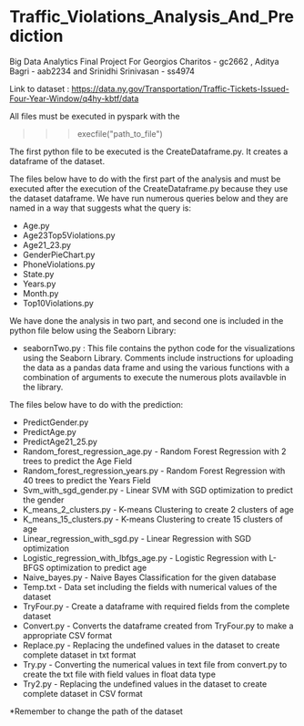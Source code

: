# Traffic_Violations_Analysis_And_Prediction
Big Data Analytics Final Project For Georgios Charitos - gc2662 , Aditya Bagri - aab2234 and Srinidhi Srinivasan - ss4974

Link to dataset : https://data.ny.gov/Transportation/Traffic-Tickets-Issued-Four-Year-Window/q4hy-kbtf/data

All files must be executed in pyspark with the

>>>execfile("path_to_file")

The first python file to be executed is the CreateDataframe.py. It creates a dataframe of the dataset.

The files below have to do with the first part of the analysis and must be executed after the execution of the CreateDataframe.py because they use the dataset dataframe. We have run numerous queries below and they are named in a way that suggests what the query is: 

 - Age.py
 - Age23Top5Violations.py
 - Age21_23.py
 - GenderPieChart.py
 - PhoneViolations.py
 - State.py
 - Years.py
 - Month.py
 - Top10Violations.py

We have done the analysis in two part, and second one is included in the python file below using the Seaborn Library:

 - seabornTwo.py : This file contains the python code for the visualizations using the Seaborn Library. Comments include instructions for uploading the data as a pandas data frame and using the various functions with a combination of arguments to execute the numerous plots availavble in the library.

The files below have to do with the prediction:

 - PredictGender.py
 - PredictAge.py
 - PredictAge21_25.py
 - Random_forest_regression_age.py - Random Forest Regression with 2 trees to predict the Age Field
 - Random_forest_regression_years.py - Random Forest Regression with 40 trees to predict the Years Field
 - Svm_with_sgd_gender.py - Linear SVM with SGD optimization to predict the gender
 - K_means_2_clusters.py - K-means Clustering to create 2 clusters of age
 - K_means_15_clusters.py - K-means Clustering to create 15 clusters of age
 - Linear_regression_with_sgd.py - Linear Regression with SGD optimization
 - Logistic_regression_with_lbfgs_age.py - Logistic Regression with L-BFGS optimization to predict age
 - Naive_bayes.py - Naive Bayes Classification for the given database
 - Temp.txt - Data set including the fields with numerical values of the dataset
 - TryFour.py - Create a dataframe with required fields from the complete dataset
 - Convert.py - Converts the dataframe created from TryFour.py to make a appropriate CSV format
 - Replace.py - Replacing the undefined values in the dataset to create complete dataset in txt format
 - Try.py - Converting the numerical values in text file from convert.py to create the txt file with field values in float data type
 - Try2.py - Replacing the undefined values in the dataset to create complete dataset in CSV format
 
 
*Remember to change the path of the dataset
